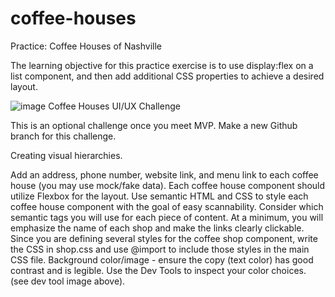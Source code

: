 # coffee-houses
Practice: Coffee Houses of Nashville

The learning objective for this practice exercise is to use display:flex on a list component, and then add additional CSS properties to achieve a desired layout.

![image](https://user-images.githubusercontent.com/77009672/156221565-ed168a67-350e-4d98-ade4-37b5c3410caa.png)
Coffee Houses UI/UX Challenge

This is an optional challenge once you meet MVP. Make a new Github branch for this challenge.

Creating visual hierarchies.

Add an address, phone number, website link, and menu link to each coffee house (you may use mock/fake data).
Each coffee house component should utilize Flexbox for the layout.
Use semantic HTML and CSS to style each coffee house component with the goal of easy scannability. Consider which semantic tags you will use for each piece of content. At a minimum, you will emphasize the name of each shop and make the links clearly clickable.
Since you are defining several styles for the coffee shop component, write the CSS in shop.css and use @import to include those styles in the main CSS file.
Background color/image - ensure the copy (text color) has good contrast and is legible. Use the Dev Tools to inspect your color choices. (see dev tool image above).
